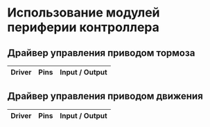 # Использование модулей периферии контроллера

## Драйвер управления приводом тормоза 
Driver | Pins | Input / Output
-------|------|-------


## Драйвер управления приводом движения 
Driver | Pins | Input / Output
-------|------|-------

